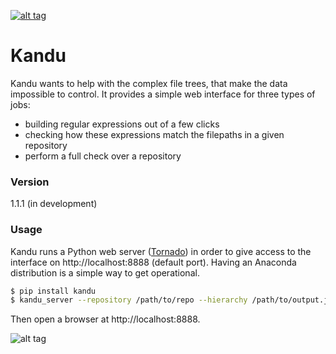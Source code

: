 [![alt tag](https://circleci.com/gh/xgrg/kandu/tree/master.svg?style=shield&circle-token=:circle-token)](https://circleci.com/gh/xgrg/kandu/tree/master)

# Kandu

Kandu wants to help with the complex file trees, that make the data impossible to control. It provides a simple web interface for three types of jobs:

  - building regular expressions out of a few clicks
  - checking how these expressions match the filepaths in a given repository
  - perform a full check over a repository

### Version
1.1.1 (in development)

### Usage

Kandu runs a Python web server ([Tornado]) in order to give access to the interface on http://localhost:8888 (default port). Having an Anaconda distribution is a simple way to get operational.

```sh
$ pip install kandu
$ kandu_server --repository /path/to/repo --hierarchy /path/to/output.json
```
Then open a browser at http://localhost:8888.



![alt tag](http://raw.githubusercontent.com/xgrg/kandu/master/doc/screenshot.png)

   [Anaconda]: <https://www.continuum.io/downloads>
   [Tornado]: <http://www.tornadoweb.org/en/stable/>
   [git-repo-url]: <http://daringfireball.net>
   [@thomasfuchs]: <http://twitter.com/thomasfuchs>
   [df1]: <http://daringfireball.net/projects/markdown/>
   [marked]: <https://github.com/chjj/marked>
   [Ace Editor]: <http://ace.ajax.org>
   [node.js]: <http://nodejs.org>
   [Twitter Bootstrap]: <http://twitter.github.com/bootstrap/>
   [keymaster.js]: <https://github.com/madrobby/keymaster>
   [jQuery]: <http://jquery.com>
   [@tjholowaychuk]: <http://twitter.com/tjholowaychuk>
   [express]: <http://expressjs.com>
   [AngularJS]: <http://angularjs.org>
   [Gulp]: <http://gulpjs.com>

   [PlDb]: <https://github.com/joemccann/dillinger/tree/master/plugins/dropbox/README.md>
   [PlGh]:  <https://github.com/joemccann/dillinger/tree/master/plugins/github/README.md>
   [PlGd]: <https://github.com/joemccann/dillinger/tree/master/plugins/googledrive/README.md>
   [PlOd]: <https://github.com/joemccann/dillinger/tree/master/plugins/onedrive/README.md>


